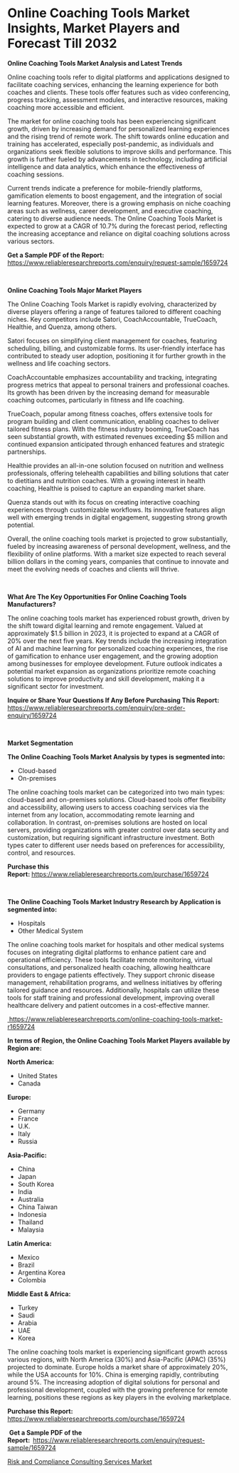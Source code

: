 <p><h1>Online Coaching Tools Market Insights, Market Players and Forecast Till 2032</h1></p><p><strong>Online Coaching Tools Market Analysis and Latest Trends</strong></p>
<p><p>Online coaching tools refer to digital platforms and applications designed to facilitate coaching services, enhancing the learning experience for both coaches and clients. These tools offer features such as video conferencing, progress tracking, assessment modules, and interactive resources, making coaching more accessible and efficient.</p><p>The market for online coaching tools has been experiencing significant growth, driven by increasing demand for personalized learning experiences and the rising trend of remote work. The shift towards online education and training has accelerated, especially post-pandemic, as individuals and organizations seek flexible solutions to improve skills and performance. This growth is further fueled by advancements in technology, including artificial intelligence and data analytics, which enhance the effectiveness of coaching sessions.</p><p>Current trends indicate a preference for mobile-friendly platforms, gamification elements to boost engagement, and the integration of social learning features. Moreover, there is a growing emphasis on niche coaching areas such as wellness, career development, and executive coaching, catering to diverse audience needs. The Online Coaching Tools Market is expected to grow at a CAGR of 10.7% during the forecast period, reflecting the increasing acceptance and reliance on digital coaching solutions across various sectors.</p></p>
<p><strong>Get a Sample PDF of the Report:&nbsp;</strong> <a href="https://www.reliableresearchreports.com/enquiry/request-sample/1659724?utm_campaign=3054&utm_medium=2&utm_source=Github&utm_content=ia&utm_term=09032025&utm_id=online-coaching-tools">https://www.reliableresearchreports.com/enquiry/request-sample/1659724</a></p>
<p>&nbsp;</p>
<p><strong>Online Coaching Tools Major Market Players</strong></p>
<p><p>The Online Coaching Tools Market is rapidly evolving, characterized by diverse players offering a range of features tailored to different coaching niches. Key competitors include Satori, CoachAccountable, TrueCoach, Healthie, and Quenza, among others.</p><p>Satori focuses on simplifying client management for coaches, featuring scheduling, billing, and customizable forms. Its user-friendly interface has contributed to steady user adoption, positioning it for further growth in the wellness and life coaching sectors.</p><p>CoachAccountable emphasizes accountability and tracking, integrating progress metrics that appeal to personal trainers and professional coaches. Its growth has been driven by the increasing demand for measurable coaching outcomes, particularly in fitness and life coaching.</p><p>TrueCoach, popular among fitness coaches, offers extensive tools for program building and client communication, enabling coaches to deliver tailored fitness plans. With the fitness industry booming, TrueCoach has seen substantial growth, with estimated revenues exceeding $5 million and continued expansion anticipated through enhanced features and strategic partnerships.</p><p>Healthie provides an all-in-one solution focused on nutrition and wellness professionals, offering telehealth capabilities and billing solutions that cater to dietitians and nutrition coaches. With a growing interest in health coaching, Healthie is poised to capture an expanding market share.</p><p>Quenza stands out with its focus on creating interactive coaching experiences through customizable workflows. Its innovative features align well with emerging trends in digital engagement, suggesting strong growth potential.</p><p>Overall, the online coaching tools market is projected to grow substantially, fueled by increasing awareness of personal development, wellness, and the flexibility of online platforms. With a market size expected to reach several billion dollars in the coming years, companies that continue to innovate and meet the evolving needs of coaches and clients will thrive.</p></p>
<p>&nbsp;</p>
<p><strong>What Are The Key Opportunities For Online Coaching Tools Manufacturers?</strong></p>
<p><p>The online coaching tools market has experienced robust growth, driven by the shift toward digital learning and remote engagement. Valued at approximately $1.5 billion in 2023, it is projected to expand at a CAGR of 20% over the next five years. Key trends include the increasing integration of AI and machine learning for personalized coaching experiences, the rise of gamification to enhance user engagement, and the growing adoption among businesses for employee development. Future outlook indicates a potential market expansion as organizations prioritize remote coaching solutions to improve productivity and skill development, making it a significant sector for investment.</p></p>
<p><strong>Inquire or Share Your Questions If Any Before Purchasing This Report:</strong> <a href="https://www.reliableresearchreports.com/enquiry/pre-order-enquiry/1659724?utm_campaign=3054&utm_medium=2&utm_source=Github&utm_content=ia&utm_term=09032025&utm_id=online-coaching-tools">https://www.reliableresearchreports.com/enquiry/pre-order-enquiry/1659724</a></p>
<p>&nbsp;</p>
<p><strong>Market Segmentation</strong></p>
<p><strong>The Online Coaching Tools Market Analysis by types is segmented into:</strong></p>
<p><ul><li>Cloud-based</li><li>On-premises</li></ul></p>
<p><p>The online coaching tools market can be categorized into two main types: cloud-based and on-premises solutions. Cloud-based tools offer flexibility and accessibility, allowing users to access coaching services via the internet from any location, accommodating remote learning and collaboration. In contrast, on-premises solutions are hosted on local servers, providing organizations with greater control over data security and customization, but requiring significant infrastructure investment. Both types cater to different user needs based on preferences for accessibility, control, and resources.</p></p>
<p><strong>Purchase this Report:&nbsp;</strong><a href="https://www.reliableresearchreports.com/purchase/1659724?utm_campaign=3054&utm_medium=2&utm_source=Github&utm_content=ia&utm_term=09032025&utm_id=online-coaching-tools">https://www.reliableresearchreports.com/purchase/1659724</a></p>
<p>&nbsp;</p>
<p><strong>The Online Coaching Tools Market Industry Research by Application is segmented into:</strong></p>
<p><ul><li>Hospitals</li><li>Other Medical System</li></ul></p>
<p><p>The online coaching tools market for hospitals and other medical systems focuses on integrating digital platforms to enhance patient care and operational efficiency. These tools facilitate remote monitoring, virtual consultations, and personalized health coaching, allowing healthcare providers to engage patients effectively. They support chronic disease management, rehabilitation programs, and wellness initiatives by offering tailored guidance and resources. Additionally, hospitals can utilize these tools for staff training and professional development, improving overall healthcare delivery and patient outcomes in a cost-effective manner.</p></p>
<p><a href="https://www.reliableresearchreports.com/online-coaching-tools-market-r1659724?utm_campaign=3054&utm_medium=2&utm_source=Github&utm_content=ia&utm_term=09032025&utm_id=online-coaching-tools">&nbsp;https://www.reliableresearchreports.com/online-coaching-tools-market-r1659724</a></p>
<p><strong>In terms of Region, the Online Coaching Tools Market Players available by Region are:</strong></p>
<p>
    <p> <strong> North America: </strong>
        <ul>
            <li>United States</li>
            <li>Canada</li>
        </ul>
        </p> 
    <p> <strong> Europe: </strong>
        <ul>
            <li>Germany</li>
            <li>France</li>
            <li>U.K.</li>
            <li>Italy</li>
            <li>Russia</li>
        </ul>
        </p> 
    <p> <strong> Asia-Pacific: </strong>
        <ul>
            <li>China</li>
            <li>Japan</li>
            <li>South Korea</li>
            <li>India</li>
            <li>Australia</li>
            <li>China Taiwan</li>
            <li>Indonesia</li>
            <li>Thailand</li>
            <li>Malaysia</li>
        </ul>
        </p> 
    <p> <strong> Latin America: </strong>
        <ul>
            <li>Mexico</li>
            <li>Brazil</li>
            <li>Argentina Korea</li>
            <li>Colombia</li>
        </ul>
        </p> 
    <p> <strong> Middle East & Africa: </strong>
        <ul>
            <li>Turkey</li>
            <li>Saudi</li>
            <li>Arabia</li>
            <li>UAE</li>
            <li>Korea</li>
        </ul>
    </p>
    </p>
<p><p>The online coaching tools market is experiencing significant growth across various regions, with North America (30%) and Asia-Pacific (APAC) (35%) projected to dominate. Europe holds a market share of approximately 20%, while the USA accounts for 10%. China is emerging rapidly, contributing around 5%. The increasing adoption of digital solutions for personal and professional development, coupled with the growing preference for remote learning, positions these regions as key players in the evolving marketplace.</p></p>
<p><strong>Purchase this Report: </strong><a href="https://www.reliableresearchreports.com/purchase/1659724?utm_campaign=3054&utm_medium=2&utm_source=Github&utm_content=ia&utm_term=09032025&utm_id=online-coaching-tools">https://www.reliableresearchreports.com/purchase/1659724</a></p>
<p>&nbsp;<strong>Get a Sample PDF of the Report:&nbsp;&nbsp;</strong><a href="https://www.reliableresearchreports.com/enquiry/request-sample/1659724?utm_campaign=3054&utm_medium=2&utm_source=Github&utm_content=ia&utm_term=09032025&utm_id=online-coaching-tools">https://www.reliableresearchreports.com/enquiry/request-sample/1659724</a></p>
<p><strong></strong></p>
<p><p><a href="https://github.com/tashipmhuiri/Market-Research-Report-List-1/blob/main/risk-and-compliance-consulting-services-market.md?utm_campaign=3054&utm_medium=2&utm_source=Github&utm_content=ia&utm_term=09032025&utm_id=online-coaching-tools">Risk and Compliance Consulting Services Market</a></p></p>